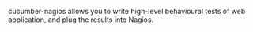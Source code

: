 cucumber-nagios allows you to write high-level behavioural tests of web application, and plug the results into Nagios.

